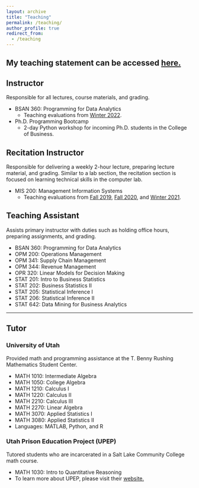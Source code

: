 ```yaml
---
layout: archive
title: "Teaching"
permalink: /teaching/
author_profile: true
redirect_from:
  - /teaching
---
```


My teaching statement can be accessed <a href="/files/BuhlerTeachingStatement.pdf" target="_blank" rel="noopener noreferrer"> here. </a> 
---

## Instructor
Responsible for all lectures, course materials, and grading.
- BSAN 360: Programming for Data Analytics
	- Teaching evaluations from <a href="/files/BSAN-360_Winter2022.pdf" target="_blank" rel="noopener noreferrer">Winter 2022</a>.
- Ph.D. Programming Bootcamp
	- 2-day Python workshop for incoming Ph.D. students in the College of Business.


## Recitation Instructor
Responsible for delivering a weekly 2-hour lecture, preparing lecture material, and grading. Similar to a lab section, the recitation section is focused on learning technical skills in the computer lab.
- MIS 200: Management Information Systems
	- Teaching evaluations from <a href="/files/MIS-200_Fall2019.pdf" target="_blank" rel="noopener noreferrer">Fall 2019</a>,  <a href="/files/MIS-200_Fall2020.pdf" target="_blank" rel="noopener noreferrer">Fall 2020</a>, and <a href="/files/MIS-200_Winter2021.pdf" target="_blank" rel="noopener noreferrer">Winter 2021</a>. 


## Teaching Assistant
Assists primary instructor with duties such as holding office hours, preparing assignments, and grading.
- BSAN 360: Programming for Data Analytics
- OPM 200: Operations Management
- OPM 341: Supply Chain Management
- OPM 344: Revenue Management
- OPR 320: Linear Models for Decision Making
- STAT 201: Intro to Business Statistics
- STAT 202: Business Statistics II
- STAT 205: Statistical Inference I
- STAT 206: Statistical Inference II
- STAT 642: Data Mining for Business Analytics

---

## Tutor
### University of Utah
Provided math and programming assistance at the T. Benny Rushing Mathematics Student Center.
- MATH 1010: Intermediate Algebra
- MATH 1050: College Algebra
- MATH 1210: Calculus I 
- MATH 1220: Calculus II
- MATH 2210: Calculus III
- MATH 2270: Linear Algebra
- MATH 3070: Applied Statistics I
- MATH 3080: Applied Statistics II
- Languages: MATLAB, Python, and R

### Utah Prison Education Project (UPEP)
Tutored students who are incarcerated in a Salt Lake Community College math course.
- MATH 1030: Intro to Quantitative Reasoning 
- To learn more about UPEP,  please visit their <a href="https://prisoneducationproject.utah.edu/" target="_blank" rel="noopener noreferrer">website.</a>